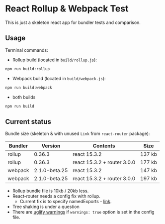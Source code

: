 # React Rollup & Webpack Test

This is just a skeleton react app for bundler tests and comparison.

## Usage

Terminal commands:

- Rollup build (located in `build/rollup.js`):

```sh
npm run build:rollup
```

- Webpack build (located in `build/webpack.js`):

```sh
npm run build:webpack
```

- both builds

```sh
npm run build
```

## Current status

Bundle size (skeleton & with unused `Link` from `react-router` package):

| Bundler | Version | Contents | Size |
| --- | --- | --- | --- |
| rollup | 0.36.3 | react 15.3.2 | 137 kb |
| rollup | 0.36.3 | react 15.3.2 + router 3.0.0 | 177 kb |
| webpack | 2.1.0-beta.25 | react 15.3.2  | 147 kb |
| webpack | 2.1.0-beta.25 | react 15.3.2 + router 3.0.0 | 197 kb |

- Rollup bundle file is 10kb / 20kb less.
- React-router needs a config fix with rollup.
  - Current fix is to specify namedExports - [link](https://github.com/rollup/rollup/issues/855).
- Tree shaking is under a question
- There are [uglify warnings](uglify-warnings) if `warnings: true` option is set in the config file.
